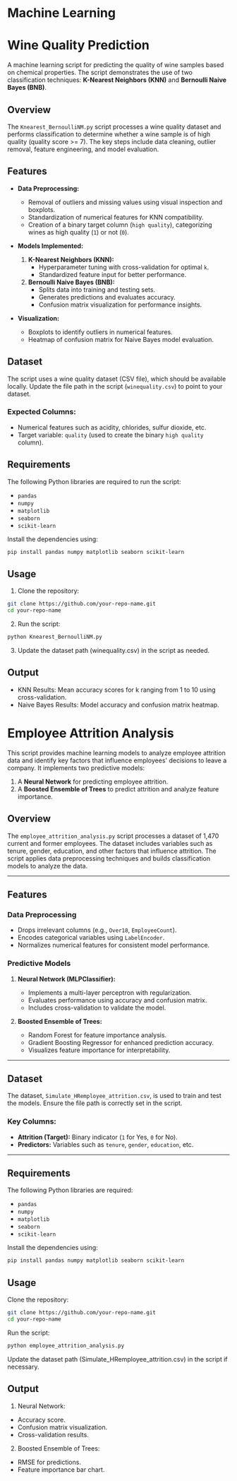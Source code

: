 # Machine Learning



# Wine Quality Prediction

A machine learning script for predicting the quality of wine samples based on chemical properties. 
The script demonstrates the use of two classification techniques: **K-Nearest Neighbors (KNN)** and **Bernoulli Naive Bayes (BNB)**.

## Overview

The `Knearest_BernoulliNM.py` script processes a wine quality dataset and performs classification to determine whether a wine sample is of high quality (quality score >= 7). The key steps include data cleaning, outlier removal, feature engineering, and model evaluation.

## Features

- **Data Preprocessing:**
  - Removal of outliers and missing values using visual inspection and boxplots.
  - Standardization of numerical features for KNN compatibility.
  - Creation of a binary target column (`high quality`), categorizing wines as high quality (`1`) or not (`0`).

- **Models Implemented:**
  1. **K-Nearest Neighbors (KNN):**
     - Hyperparameter tuning with cross-validation for optimal `k`.
     - Standardized feature input for better performance.
  2. **Bernoulli Naive Bayes (BNB):**
     - Splits data into training and testing sets.
     - Generates predictions and evaluates accuracy.
     - Confusion matrix visualization for performance insights.

- **Visualization:**
  - Boxplots to identify outliers in numerical features.
  - Heatmap of confusion matrix for Naive Bayes model evaluation.

## Dataset

The script uses a wine quality dataset (CSV file), which should be available locally. Update the file path in the script (`winequality.csv`) to point to your dataset.

### Expected Columns:
- Numerical features such as acidity, chlorides, sulfur dioxide, etc.
- Target variable: `quality` (used to create the binary `high quality` column).

## Requirements

The following Python libraries are required to run the script:
- `pandas`
- `numpy`
- `matplotlib`
- `seaborn`
- `scikit-learn`

Install the dependencies using:
```bash
pip install pandas numpy matplotlib seaborn scikit-learn
```

## Usage

1. Clone the repository:

```bash
git clone https://github.com/your-repo-name.git
cd your-repo-name
```

2. Run the script:

```bash
python Knearest_BernoulliNM.py
```

3. Update the dataset path (winequality.csv) in the script as needed.

## Output
- KNN Results: Mean accuracy scores for k ranging from 1 to 10 using cross-validation.
- Naive Bayes Results: Model accuracy and confusion matrix heatmap.


# Employee Attrition Analysis

This script provides machine learning models to analyze employee attrition data and identify key factors that influence employees' decisions to leave a company. It implements two predictive models:

1. A **Neural Network** for predicting employee attrition.
2. A **Boosted Ensemble of Trees** to predict attrition and analyze feature importance.

## Overview

The `employee_attrition_analysis.py` script processes a dataset of 1,470 current and former employees. The dataset includes variables such as tenure, gender, education, and other factors that influence attrition. The script applies data preprocessing techniques and builds classification models to analyze the data.

---

## Features

### Data Preprocessing
- Drops irrelevant columns (e.g., `Over18`, `EmployeeCount`).
- Encodes categorical variables using `LabelEncoder`.
- Normalizes numerical features for consistent model performance.

### Predictive Models
1. **Neural Network (MLPClassifier):**
   - Implements a multi-layer perceptron with regularization.
   - Evaluates performance using accuracy and confusion matrix.
   - Includes cross-validation to validate the model.

2. **Boosted Ensemble of Trees:**
   - Random Forest for feature importance analysis.
   - Gradient Boosting Regressor for enhanced prediction accuracy.
   - Visualizes feature importance for interpretability.

---

## Dataset

The dataset, `Simulate_HRemployee_attrition.csv`, is used to train and test the models. Ensure the file path is correctly set in the script.

### Key Columns:
- **Attrition (Target):** Binary indicator (`1` for Yes, `0` for No).
- **Predictors:** Variables such as `tenure`, `gender`, `education`, etc.

---

## Requirements

The following Python libraries are required:
- `pandas`
- `numpy`
- `matplotlib`
- `seaborn`
- `scikit-learn`

Install the dependencies using:
```bash
pip install pandas numpy matplotlib seaborn scikit-learn
```

## Usage
Clone the repository:

```bash
git clone https://github.com/your-repo-name.git
cd your-repo-name
```

Run the script:

```bash
python employee_attrition_analysis.py
```

Update the dataset path (Simulate_HRemployee_attrition.csv) in the script if necessary.

## Output
1. Neural Network:
  - Accuracy score.
  - Confusion matrix visualization.
  - Cross-validation results.

2. Boosted Ensemble of Trees:
  - RMSE for predictions.
  - Feature importance bar chart.
